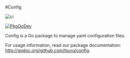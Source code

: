 #Config

![ci](https://github.com/tsuru/config/workflows/ci/badge.svg)

[![PkgGoDev](https://pkg.go.dev/badge/github.com/tsuru/config)](https://pkg.go.dev/github.com/tsuru/config)

Config is a Go package to manage yaml configuration files.

For usage information, read our package documentation:
<http://godoc.org/github.com/tsuru/config>.
